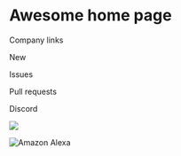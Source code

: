 # Awesome home page

Company links

New

Issues

Pull requests

Discord

![](https://github.com/RoadieHQ/roadie-backstage-plugins/blob/main/plugins/home/backstage-plugin-home-markdown/docs/home-page-markdown.png)

![Amazon Alexa](https://img.shields.io/badge/amazon%20alexa-52b5f7?style=for-the-badge&logo=amazon%20alexa&logoColor=white)

